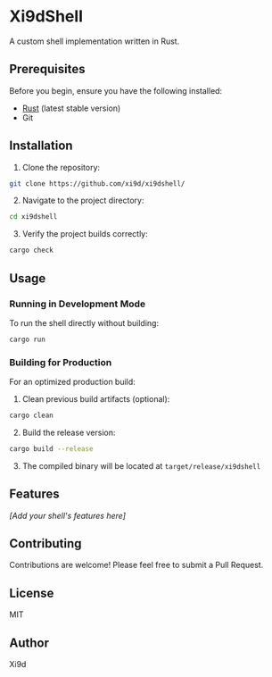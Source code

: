 # Xi9dShell

A custom shell implementation written in Rust.

## Prerequisites

Before you begin, ensure you have the following installed:
- [Rust](https://www.rust-lang.org/tools/install) (latest stable version)
- Git

## Installation

1. Clone the repository:
```bash
git clone https://github.com/xi9d/xi9dshell/
```

2. Navigate to the project directory:
```bash
cd xi9dshell
```

3. Verify the project builds correctly:
```bash
cargo check
```

## Usage

### Running in Development Mode

To run the shell directly without building:
```bash
cargo run
```

### Building for Production

For an optimized production build:

1. Clean previous build artifacts (optional):
```bash
cargo clean
```

2. Build the release version:
```bash
cargo build --release
```

3. The compiled binary will be located at `target/release/xi9dshell`

## Features

*[Add your shell's features here]*

## Contributing

Contributions are welcome! Please feel free to submit a Pull Request.
## License
MIT

## Author

Xi9d
